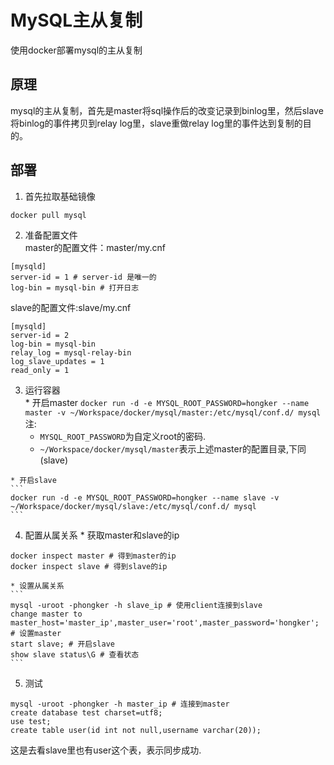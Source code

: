 # MySQL主从复制
  使用docker部署mysql的主从复制

## 原理
  mysql的主从复制，首先是master将sql操作后的改变记录到binlog里，然后slave将binlog的事件拷贝到relay log里，slave重做relay log里的事件达到复制的目的。

## 部署
  1. 首先拉取基础镜像
  ```
  docker pull mysql
  ```
  2. 准备配置文件   
  master的配置文件：master/my.cnf
  ```
  [mysqld]
  server-id = 1 # server-id 是唯一的
  log-bin = mysql-bin # 打开日志
  ```
  slave的配置文件:slave/my.cnf
  ```
  [mysqld]
  server-id = 2
  log-bin = mysql-bin
  relay_log = mysql-relay-bin
  log_slave_updates = 1
  read_only = 1
  ```
  3. 运行容器   
    * 开启master
    ```
    docker run -d -e MYSQL_ROOT_PASSWORD=hongker --name master -v ~/Workspace/docker/mysql/master:/etc/mysql/conf.d/ mysql
    ```
    注:
      * `MYSQL_ROOT_PASSWORD`为自定义root的密码.   
      * `~/Workspace/docker/mysql/master`表示上述master的配置目录,下同(slave)

    * 开启slave
    ```
    docker run -d -e MYSQL_ROOT_PASSWORD=hongker --name slave -v ~/Workspace/docker/mysql/slave:/etc/mysql/conf.d/ mysql
    ```
  4. 配置从属关系
    * 获取master和slave的ip
  ```
  docker inspect master # 得到master的ip
  docker inspect slave # 得到slave的ip
  ```
    * 设置从属关系
    ```
    mysql -uroot -phongker -h slave_ip # 使用client连接到slave
    change master to master_host='master_ip',master_user='root',master_password='hongker'; # 设置master
    start slave; # 开启slave
    show slave status\G # 查看状态
    ```
  5. 测试
  ```
  mysql -uroot -phongker -h master_ip # 连接到master
  create database test charset=utf8;
  use test;
  create table user(id int not null,username varchar(20));
  ```
  这是去看slave里也有user这个表，表示同步成功.
